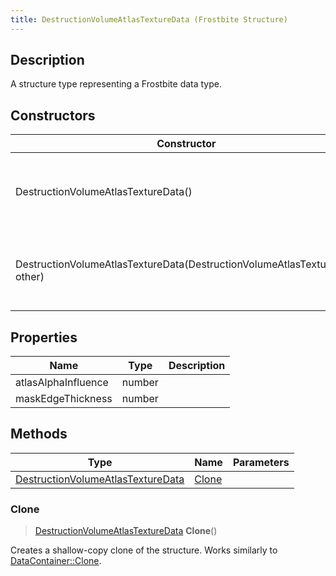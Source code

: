 ```yaml
---
title: DestructionVolumeAtlasTextureData (Frostbite Structure)
---
```

## Description

A structure type representing a Frostbite data type.

## Constructors

| Constructor                                                                | Description                                              |
| -------------------------------------------------------------------------- | -------------------------------------------------------- |
| DestructionVolumeAtlasTextureData()                                        | Create a new instance of this structure type.            |
| DestructionVolumeAtlasTextureData(DestructionVolumeAtlasTextureData other) | Create a reference copy of a structure of the same type. |

## Properties

| Name                | Type   | Description |
| ------------------- | ------ | ----------- |
| atlasAlphaInfluence | number |             |
| maskEdgeThickness   | number |             |

## Methods

| Type                                                                   | Name            | Parameters |
| ---------------------------------------------------------------------- | --------------- | ---------- |
| [DestructionVolumeAtlasTextureData](DestructionVolumeAtlasTextureData) | [Clone](#clone) |            |

### Clone

> [DestructionVolumeAtlasTextureData](DestructionVolumeAtlasTextureData) **Clone**()

Creates a shallow-copy clone of the structure. Works similarly to [DataContainer::Clone](/vext/ref/cls/shr/datacontainer#clone).
